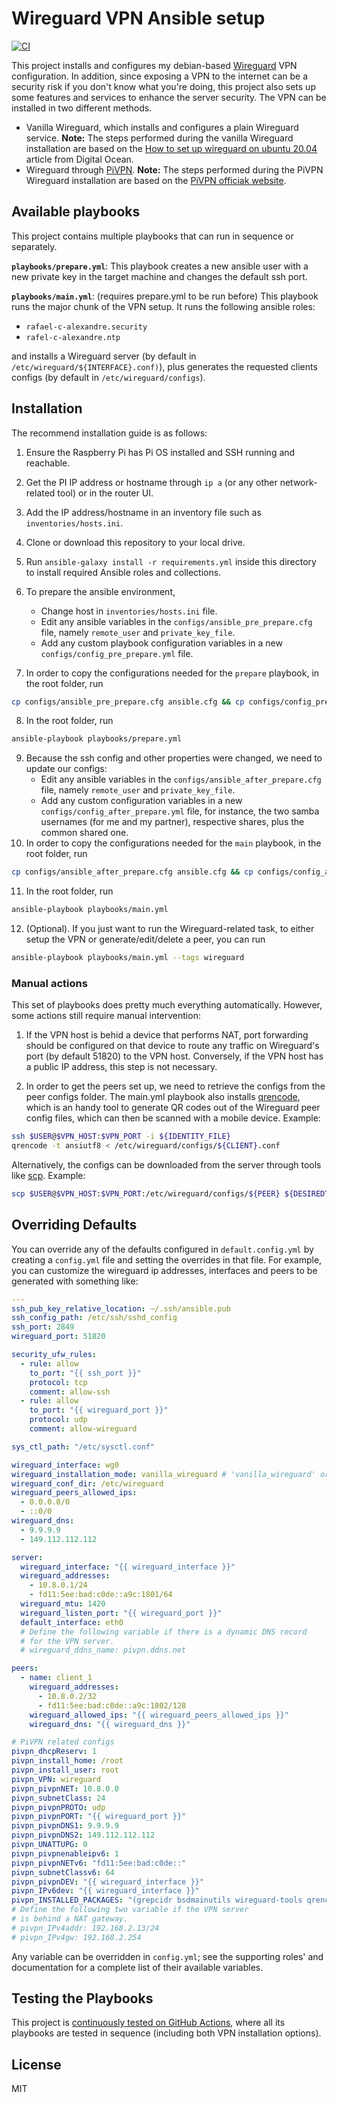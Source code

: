 # Wireguard VPN Ansible setup

[![CI][badge-gh-actions]][link-gh-actions]

This project installs and configures my debian-based [Wireguard](https://www.wireguard.com/) VPN configuration. In addition, since exposing a VPN to the internet can be a security risk if you don't know what you're doing, this project also sets up some features and services to enhance the server security. The VPN can be installed in two different methods.
- Vanilla Wireguard, which installs and configures a plain Wireguard service.
**Note:** The steps performed during the vanilla Wireguard installation are based on the [How to set up wireguard on ubuntu 20.04](https://www.digitalocean.com/community/tutorials/how-to-set-up-wireguard-on-ubuntu-20-04) article from Digital Ocean. 
- Wireguard through [PiVPN](https://www.pivpn.io/).
**Note:** The steps performed during the PiVPN Wireguard installation are based on the [PiVPN officiak website](https://www.pivpn.io/). 

## Available playbooks

This project contains multiple playbooks that can run in sequence or separately.

**`playbooks/prepare.yml`**: This playbook creates a new ansible user with a new private key in the target machine and changes the default ssh port.

**`playbooks/main.yml`**: (requires prepare.yml to be run before) This playbook runs the major chunk of the VPN setup. It runs the following ansible roles:
- `rafael-c-alexandre.security`
- `rafel-c-alexandre.ntp`

and installs a Wireguard server (by default in `/etc/wireguard/${INTERFACE}.conf)`), plus generates the requested clients configs (by default in `/etc/wireguard/configs`). 


## Installation

The recommend installation guide is as follows:

1. Ensure the Raspberry Pi has Pi OS installed and SSH running and reachable.
2. Get the PI IP address or hostname through `ip a` (or any other network-related tool) or in the router UI.
3. Add the IP address/hostname in an inventory file such as `inventories/hosts.ini`.
4. Clone or download this repository to your local drive.
5. Run `ansible-galaxy install -r requirements.yml` inside this directory to install required Ansible roles and collections.
6. To prepare the ansible environment,
    - Change host in `inventories/hosts.ini` file.
    - Edit any ansible variables in the `configs/ansible_pre_prepare.cfg` file, namely `remote_user` and `private_key_file`.
    - Add any custom playbook configuration variables in a new `configs/config_pre_prepare.yml` file.

7. In order to copy the configurations needed for the `prepare` playbook, in the root folder, run 
```bash
cp configs/ansible_pre_prepare.cfg ansible.cfg && cp configs/config_pre_prepare.yml config.yml && cp inventories/hosts.ini inventory
```
8. In the root folder, run 
``` bash
ansible-playbook playbooks/prepare.yml
``` 
9. Because the ssh config and other properties were changed, we need to update our configs:
    - Edit any ansible variables in the `configs/ansible_after_prepare.cfg` file, namely `remote_user` and `private_key_file`.
    - Add any custom configuration variables in a new `configs/config_after_prepare.yml` file, for instance, the two samba usernames (for me and my partner), respective shares, plus the common shared one.
10. In order to copy the configurations needed for the `main` playbook, in the root folder, run 
```bash
cp configs/ansible_after_prepare.cfg ansible.cfg && cp configs/config_after_prepare.yml config.yml && cp inventories/hosts.ini inventory
``` 
11. In the root folder, run  
``` bash
ansible-playbook playbooks/main.yml
``` 

12. (Optional). If you just want to run the Wireguard-related task, to either setup the VPN or generate/edit/delete a peer, you can run 
```bash
ansible-playbook playbooks/main.yml --tags wireguard
``` 

### Manual actions

This set of playbooks does pretty much everything automatically. However, some actions still require manual intervention:

1. If the VPN host is behid a device that performs NAT, port forwarding should be configured on that device to route any traffic on Wireguard's port (by default 51820) to the VPN host. Conversely, if the VPN host has a public IP address, this step is not necessary.

2. In order to get the peers set up, we need to retrieve the configs from the peer configs folder. The main.yml playbook also installs [qrencode](https://linux.die.net/man/1/qrencode), which is an handy tool to generate QR codes out of the Wireguard peer config files, which can then be scanned with a mobile device. Example:
```bash 
ssh $USER@$VPN_HOST:$VPN_PORT -i ${IDENTITY_FILE}
qrencode -t ansiutf8 < /etc/wireguard/configs/${CLIENT}.conf
```

Alternatively, the configs can be downloaded from the server through tools like [scp](https://linux.die.net/man/1/scp). Example: 
```bash 
scp $USER@$VPN_HOST:$VPN_PORT:/etc/wireguard/configs/${PEER} ${DESIREDTARGETLOCATION} -i ${IDENTITY_FILE}
```

## Overriding Defaults

You can override any of the defaults configured in `default.config.yml` by creating a `config.yml` file and setting the overrides in that file. For example, you can customize the wireguard ip addresses, interfaces and peers to be generated with something like:

```yaml
---
ssh_pub_key_relative_location: ~/.ssh/ansible.pub
ssh_config_path: /etc/ssh/sshd_config
ssh_port: 2849
wireguard_port: 51820

security_ufw_rules:
  - rule: allow
    to_port: "{{ ssh_port }}"
    protocol: tcp
    comment: allow-ssh
  - rule: allow
    to_port: "{{ wireguard_port }}"
    protocol: udp
    comment: allow-wireguard

sys_ctl_path: "/etc/sysctl.conf"

wireguard_interface: wg0
wireguard_installation_mode: vanilla_wireguard # 'vanilla_wireguard' or 'pivpn'.
wireguard_conf_dir: /etc/wireguard
wireguard_peers_allowed_ips:
  - 0.0.0.0/0
  - ::0/0
wireguard_dns:
  - 9.9.9.9
  - 149.112.112.112

server:
  wireguard_interface: "{{ wireguard_interface }}"
  wireguard_addresses:
    - 10.8.0.1/24
    - fd11:5ee:bad:c0de::a9c:1801/64
  wireguard_mtu: 1420
  wireguard_listen_port: "{{ wireguard_port }}"
  default_interface: eth0
  # Define the following variable if there is a dynamic DNS record
  # for the VPN server.
  # wireguard_ddns_name: pivpn.ddns.net

peers:
  - name: client_1
    wireguard_addresses:
      - 10.8.0.2/32
      - fd11:5ee:bad:c0de::a9c:1802/128
    wireguard_allowed_ips: "{{ wireguard_peers_allowed_ips }}"
    wireguard_dns: "{{ wireguard_dns }}"

# PiVPN related configs
pivpn_dhcpReserv: 1
pivpn_install_home: /root
pivpn_install_user: root
pivpn_VPN: wireguard
pivpn_pivpnNET: 10.8.0.0
pivpn_subnetClass: 24
pivpn_pivpnPROTO: udp
pivpn_pivpnPORT: "{{ wireguard_port }}"
pivpn_pivpnDNS1: 9.9.9.9
pivpn_pivpnDNS2: 149.112.112.112
pivpn_UNATTUPG: 0
pivpn_pivpnenableipv6: 1
pivpn_pivpnNETv6: "fd11:5ee:bad:c0de::"
pivpn_subnetClassv6: 64
pivpn_pivpnDEV: "{{ wireguard_interface }}"
pivpn_IPv6dev: "{{ wireguard_interface }}"
pivpn_INSTALLED_PACKAGES: "(grepcidr bsdmainutils wireguard-tools qrencode)"
# Define the following two variable if the VPN server
# is behind a NAT gateway.
# pivpn_IPv4addr: 192.168.2.13/24
# pivpn_IPv4gw: 192.168.2.254

```

Any variable can be overridden in `config.yml`; see the supporting roles' and documentation for a complete list of their available variables.


## Testing the Playbooks

This project is [continuously tested on GitHub Actions](https://github.com/rafael-c-alexandre/vpn-playbook/actions/workflows/ci.yml), where all its playbooks are tested in sequence (including both VPN installation options).


License
-------

MIT

[badge-gh-actions]: https://github.com/rafael-c-alexandre/vpn-playbook/actions/workflows/ci.yml/badge.svg
[link-gh-actions]: https://github.com/rafael-c-alexandre/vpn-playbook/actions/workflows/ci.yml
